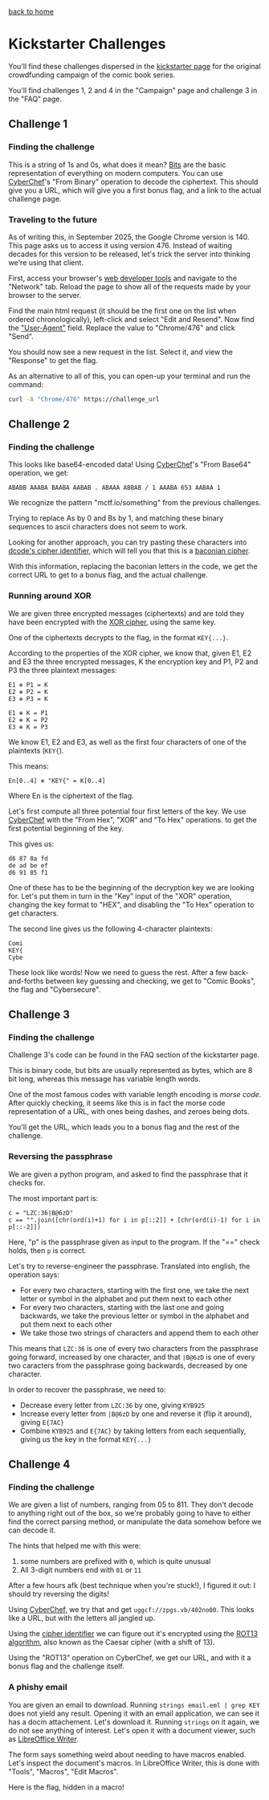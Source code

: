 [back to home](./index.html)

# Kickstarter Challenges

You'll find these challenges dispersed in the [kickstarter page](https://www.kickstarter.com/projects/rekcah/the-future-is-from-rekcah-comics) for the original crowdfunding campaign of the comic book series.

You'll find challenges 1, 2 and 4 in the "Campaign" page and challenge 3 in the "FAQ" page.

## Challenge 1

### Finding the challenge

This is a string of 1s and 0s, what does it mean? [Bits](https://en.wikipedia.org/wiki/Bit) are the basic representation of everything on modern computers.
You can use [CyberChef](https://gchq.github.io/CyberChef/)'s "From Binary" operation to decode the ciphertext.
This should give you a URL, which will give you a first bonus flag, and a link to the actual challenge page.

### Traveling to the future

As of writing this, in September 2025, the Google Chrome version is 140. This page asks us to access it using version 476.
Instead of waiting decades for this version to be released, let's trick the server into thinking we're using that client.

First, access your browser's [web developer tools](https://developer.mozilla.org/en-US/docs/Learn_web_development/Howto/Tools_and_setup/What_are_browser_developer_tools) and navigate to the "Network" tab. Reload the page to show all of the requests made by your browser to the server.

Find the main html request (it should be the first one on the list when ordered chronologically), left-click and select "Edit and Resend".
Now find the ["User-Agent"](https://developer.mozilla.org/en-US/docs/Web/HTTP/Reference/Headers/User-Agent) field. Replace the value to "Chrome/476" and click "Send".

You should now see a new request in the list. Select it, and view the "Response" to get the flag.

As an alternative to all of this, you can open-up your terminal and run the command:

```bash
curl -A "Chrome/476" https://challenge_url
```

## Challenge 2

### Finding the challenge

This looks like base64-encoded data! Using [CyberChef](https://gchq.github.io/CyberChef/)'s "From Base64" operation, we get:

```
ABABB AAABA BAABA AABAB . ABAAA ABBAB / 1 AAABA 653 AABAA 1
```

We recognize the pattern "mctf.io/something" from the previous challenges.

Trying to replace As by 0 and Bs by 1, and matching these binary sequences to ascii characters does not seem to work.

Looking for another approach, you can try pasting these characters into [dcode's cipher identifier](https://www.dcode.fr/cipher-identifier), which will tell you that this is a [baconian cipher](https://www.dcode.fr/bacon-cipher).

With this information, replacing the baconian letters in the code, we get the correct URL to get to a bonus flag, and the actual challenge.

### Running around XOR

We are given three encrypted messages (ciphertexts) and are told they have been encrypted with the [XOR cipher](https://en.wikipedia.org/wiki/XOR_cipher), using the same key.

One of the ciphertexts decrypts to the flag, in the format `KEY{...}`.

According to the properties of the XOR cipher, we know that, given E1, E2 and E3 the three encrypted messages, K the encryption key and P1, P2 and P3 the three plaintext messages:

```
E1 ⊕ P1 = K
E2 ⊕ P2 = K
E3 ⊕ P3 = K

E1 ⊕ K = P1
E2 ⊕ K = P2
E3 ⊕ K = P3
```

We know E1, E2 and E3, as well as the first four characters of one of the plaintexts (`KEY{`).

This means:

```
En[0..4] ⊕ "KEY{" = K[0..4]
```

Where En is the ciphertext of the flag.

Let's first compute all three potential four first letters of the key. We use [CyberChef](https://gchq.github.io/CyberChef/#recipe=From_Hex('Auto')XOR(%7B'option':'UTF8','string':'KEY%7B'%7D,'Standard',false)To_Hex('Space',0)&input=OWQgYzIgZDMgODYK) with the "From Hex", "XOR" and "To Hex" operations. to get the first potential beginning of the key.

This gives us:

```
d6 87 8a fd
de ad be ef
d6 91 85 f1
```

One of these has to be the beginning of the decryption key we are looking for. Let's put them in turn in the "Key" input of the "XOR" operation, changing the key format to "HEX", and disabling the "To Hex" operation to get characters.

The second line gives us the following 4-character plaintexts:

```
Comi
KEY{
Cybe
```

These look like words! Now we need to guess the rest.
After a few back-and-forths between key guessing and checking, we get to "Comic Books", the flag and "Cybersecure".

## Challenge 3

### Finding the challenge

Challenge 3's code can be found in the FAQ section of the kickstarter page.

This is binary code, but bits are usually represented as bytes, which are 8 bit long, whereas this message has variable length words.

One of the most famous codes with variable length encoding is *morse code*. After quickly checking, it seems like this is in fact the morse code representation of a URL, with ones being dashes, and zeroes being dots.

You'll get the URL, which leads you to a bonus flag and the rest of the challenge.

### Reversing the passphrase

We are given a python program, and asked to find the passphrase that it checks for.

The most important part is:

```
c = "LZC:36|B@6zD"
c == "".join([chr(ord(i)+1) for i in p[::2]] + [chr(ord(i)-1) for i in p[::-2]])
```

Here, "p" is the passphrase given as input to the program. If the "==" check holds, then `p` is correct.

Let's try to reverse-engineer the passphrase. Translated into english, the operation says:
- For every two characters, starting with the first one, we take the next letter or symbol in the alphabet and put them next to each other
- For every two characters, starting with the last one and going backwards, we take the previous letter or symbol in the alphabet and put them next to each other
- We take those two strings of characters and append them to each other

This means that `LZC:36` is one of every two characters from the passphrase going forward, increased by one character, and that `|B@6zD` is one of every two caracters from the passphrase going backwards, decreased by one character.

In order to recover the passphrase, we need to:
- Decrease every letter from `LZC:36` by one, giving `KYB925`
- Increase every letter from `|B@6zD` by one and reverse it (flip it around), giving `E{7AC}`
- Combine `KYB925` and `E{7AC}` by taking letters from each sequentially, giving us the key in the format `KEY{...}`

## Challenge 4

### Finding the challenge

We are given a list of numbers, ranging from 05 to 811. They don't decode to anything right out of the box, so we're probably going to have to either find the correct parsing method, or manipulate the data somehow before we can decode it.

The hints that helped me with this were:
1. some numbers are prefixed with `0`, which is quite unusual
2. All 3-digit numbers end with `01` or `11`

After a few hours afk (best technique when you're stuck!), I figured it out: I should try reversing the digits!

Using [CyberChef](https://gchq.github.io/CyberChef/#recipe=Reverse('Character')From_Decimal('Space',false)&input=ODQgODQgMTExIDAxMSAwNSA4NCAyNSA3NCA4OSA4MTEgNjQgNTExIDMwMSAyMTEgMjIxIDc0IDc0IDg1IDIwMSA5OSAzMDEgMzAxIDcxMQ), we try that and get `uggcf://zpgs.vb/402no00`. This looks like a URL, but with the letters all jangled up.

Using the [cipher identifier](www.dcode.fr/cipher-identifier) we can figure out it's encrypted using the [ROT13 algorithm](https://en.wikipedia.org/wiki/ROT13), also known as the Caesar cipher (with a shift of 13).

Using the "ROT13" operation on CyberChef, we get our URL, and with it a bonus flag and the challenge itself.

### A phishy email

You are given an email to download. Running `strings email.eml | grep KEY` does not yield any result.
Opening it with an email application, we can see it has a docm attachement. Let's download it.
Running `strings` on it again, we do not see anything of interest.
Let's open it with a document viewer, such as [LibreOffice Writer](https://en.wikipedia.org/wiki/LibreOffice_Writer).

The form says something weird about needing to have macros enabled. Let's inspect the document's macros. In LibreOffice Writer, this is done with "Tools", "Macros", "Edit Macros".

Here is the flag, hidden in a macro!

